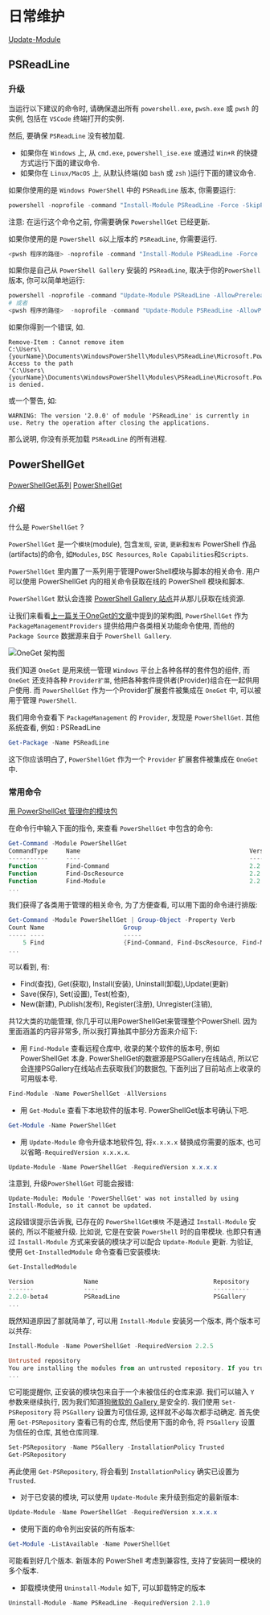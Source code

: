 # 日常维护

[Update-Module](https://docs.microsoft.com/en-us/powershell/module/powershellget/update-module)

## PSReadLine

### 升级

当运行以下建议的命令时, 请确保退出所有 `powershell.exe`, `pwsh.exe` 或 `pwsh` 的实例, 包括在 `VSCode` 终端打开的实例.

然后, 要确保 `PSReadLine` 没有被加载.

+ 如果你在 `Windows` 上, 从 `cmd.exe`, `powershell_ise.exe` 或通过 `Win+R` 的快捷方式运行下面的建议命令.
+ 如果你在 `Linux/MacOS` 上, 从默认终端(如 `bash` 或 `zsh` )运行下面的建议命令.

如果你使用的是 `Windows PowerShell` 中的 `PSReadLine` 版本, 你需要运行:

```powershell
powershell -noprofile -command "Install-Module PSReadLine -Force -SkipPublisherCheck -AllowPrerelease"
```

注意: 在运行这个命令之前, 你需要确保 `PowershellGet` 已经更新.

如果你使用的是 `PowerShell 6`以上版本的 `PSReadLine`, 你需要运行.

```powershell
<pwsh 程序的路径> -noprofile -command "Install-Module PSReadLine -Force -SkipPublisherCheck -AllowPrerelease"
```

如果你是自己从 `PowerShell Gallery` 安装的 `PSReadLine`, 取决于你的`PowerShell`版本, 你可以简单地运行:

```powershell
powershell -noprofile -command "Update-Module PSReadLine -AllowPrerelease"
# 或者
<pwsh 程序的路径>  -noprofile -command "Update-Module PSReadLine -AllowPrerelease"
```

如果你得到一个错误, 如.

```log
Remove-Item : Cannot remove item
C:\Users\{yourName}\Documents\WindowsPowerShell\Modules\PSReadLine\Microsoft.PowerShell.PSReadLine.dll: Access to the path
'C:\Users\{yourName}\Documents\WindowsPowerShell\Modules\PSReadLine\Microsoft.PowerShell.PSReadLine.dll' is denied.
```

或一个警告, 如:

```log
WARNING: The version '2.0.0' of module 'PSReadLine' is currently in use. Retry the operation after closing the applications.
```

那么说明, 你没有杀死加载 `PSReadLine` 的所有进程.

## PowerShellGet

[PowerShellGet系列](https://blog.csdn.net/itanders/article/details/74444945)
[PowerShellGet](https://docs.microsoft.com/en-us/powershell/module/powershellget/?view=powershell-7.2)

### 介绍

什么是 `PowerShellGet` ?

`PowerShellGet` 是一个`模块`(module),
包含`发现`, `安装`, `更新`和`发布` PowerShell 作品(artifacts)的命令, 如`Modules`, `DSC Resources`, `Role Capabilities`和`Scripts`.

`PowerShellGet` 里内置了一系列用于管理PowerShell模块与脚本的相关命令.
用户可以使用 PowerShellGet 内的相关命令获取在线的 PowerShell 模块和脚本.

`PowerShellGet` 默认会连接 [PowerShell Gallery 站点](https://www.powershellgallery.com/)并从那儿获取在线资源.

让我们来看看[上一篇关于OneGet的文章](https://blog.csdn.net/itanders/article/details/74278801)中提到的架构图,
`PowerShellGet` 作为 `PackageManagementProviders` 提供给用户各类相关功能命令使用,
而他的 `Package Source` 数据源来自于 `PowerShell Gallery`.

![OneGet 架构图](https://img-blog.csdn.net/20170705145017126?watermark/2/text/aHR0cDovL2Jsb2cuY3Nkbi5uZXQvaXRhbmRlcnM=/font/5a6L5L2T/fontsize/400/fill/I0JBQkFCMA==/dissolve/70/gravity/SouthEast)

我们知道 `OneGet` 是用来统一管理 `Windows` 平台上各种各样的套件包的组件,
而 `OneGet` 还支持各种 `Provider扩展`, 他把各种套件提供者(Provider)组合在一起供用户使用.
而 `PowerShellGet` 作为一个Provider扩展套件被集成在 `OneGet` 中, 可以被用于管理 `PowerShell`.

我们用命令查看下 `PackageManagement` 的 `Provider`, 发现是 `PowerShellGet`.
其他系统查看, 例如 : PSReadLine

```powershell
Get-Package -Name PSReadLine
```

这下你应该明白了, `PowerShellGet` 作为一个 `Provider` 扩展套件被集成在 `OneGet` 中.

### 常用命令

[用 PowerShellGet 管理你的模块包](https://blog.csdn.net/itanders/article/details/75305163)

在命令行中输入下面的指令, 来查看 `PowerShellGet` 中包含的命令:

```powershell
Get-Command -Module PowerShellGet
CommandType     Name                                               Version    Source
-----------     ----                                               -------    ------
Function        Find-Command                                       2.2.5      PowerShellGet
Function        Find-DscResource                                   2.2.5      PowerShellGet
Function        Find-Module                                        2.2.5      PowerShellGet
...
```

我们获得了各类用于管理的相关命令, 为了方便查看, 可以用下面的命令进行排版:

```powershell
Get-Command -Module PowerShellGet | Group-Object -Property Verb
Count Name                      Group
----- ----                      -----
    5 Find                      {Find-Command, Find-DscResource, Find-Module, Find-RoleCapability…}
...
```

可以看到, 有:

+ Find(查找), Get(获取), Install(安装), Uninstall(卸载),Update(更新)
+ Save(保存), Set(设置), Test(检查),
+ New(新建), Publish(发布), Register(注册), Unregister(注销),

共12大类的功能管理,  你几乎可以用PowerShellGet来管理整个PowerShell.
因为里面涵盖的内容非常多, 所以我打算抽其中部分方面来介绍下:

+ 用 `Find-Module` 查看远程仓库中, 收录的某个软件的版本号, 例如 PowerShellGet 本身.
PowerShellGet的数据源是PSGallery在线站点,
所以它会连接PSGallery在线站点去获取我们的数据包, 下面列出了目前站点上收录的可用版本号.

```powershell
Find-Module -Name PowerShellGet -AllVersions
```

+ 用 `Get-Module` 查看下本地软件的版本号. PowerShellGet版本号确认下吧.

```powershell
Get-Module -Name PowerShellGet
```

+ 用 `Update-Module` 命令升级本地软件包, 将`x.x.x.x` 替换成你需要的版本, 也可以省略`-RequiredVersion x.x.x.x`.

```powershell
Update-Module -Name PowerShellGet -RequiredVersion x.x.x.x
```

注意到, 升级`PowerShellGet` 可能会报错:

```log
Update-Module: Module 'PowerShellGet' was not installed by using Install-Module, so it cannot be updated.
```

这段错误提示告诉我, 已存在的 `PowerShellGet模块` 不是通过 `Install-Module` 安装的, 所以不能被升级.
比如说, 它是在安装 `PowerShell` 时的自带模块.
也即只有通过 `Install-Module` 方式来安装的模块才可以配合 `Update-Module` 更新.
为验证, 使用 `Get-InstalledModule` 命令查看已安装模块:

```powershell
Get-InstalledModule

Version              Name                                Repository           Description
-------              ----                                ----------           -----------
2.2.0-beta4          PSReadLine                          PSGallery            Great command line editing in the PowerShell console host
...
```

既然知道原因了那就简单了, 可以用 `Install-Module` 安装另一个版本, 两个版本可以共存:

```powershell
Install-Module -Name PowerShellGet -RequiredVersion 2.2.5

Untrusted repository
You are installing the modules from an untrusted repository. If you trust this repository, change its
...
```

它可能提醒你, 正安装的模块包来自于一个未被信任的仓库来源. 我们可以输入 `Y` 参数来继续执行,
因为我们知道[狗微软的 Gallery ](https://www.powershellgallery.com/)是安全的.
我们使用 `Set-PSRepository` 将 `PSGallery` 设置为可信任源, 这样就不必每次都手动确定.
首先使用 `Get-PSRepository` 查看已有的仓库,
然后使用下面的命令, 将 `PSGallery` 设置为信任的仓库, 其他仓库同理.

```powershell
Set-PSRepository -Name PSGallery -InstallationPolicy Trusted
Get-PSRepository
```

再此使用 `Get-PSRepository`, 将会看到 `InstallationPolicy` 确实已设置为 `Trusted`.

+ 对于已安装的模块, 可以使用 `Update-Module` 来升级到指定的最新版本:

```powershell
Update-Module -Name PowerShellGet -RequiredVersion x.x.x.x
```

+ 使用下面的命令列出安装的所有版本:

```powershell
Get-Module -ListAvailable -Name PowerShellGet
```

可能看到好几个版本. 新版本的 PowerShell 考虑到兼容性, 支持了安装同一模块的多个版本.

+ 卸载模块使用 `Uninstall-Module` 如下, 可以卸载特定的版本

```powershell
Uninstall-Module -Name PSReadLine -RequiredVersion 2.1.0
```
